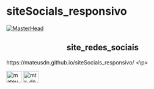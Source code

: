 # siteSocials_responsivo

[![MasterHead](https://imgur.com/n4pNpXm.gif)](https://github.com/mateusdn)
<h2 align="center">site_redes_sociais</h2>


<p> https://mateusdn.github.io/siteSocials_responsivo/ <\p>


<p align="left">
<a href="https://linkedin.com/in/mateusdoin" target="blank"><img align="center" src="https://raw.githubusercontent.com/rahuldkjain/github-profile-readme-generator/master/src/images/icons/Social/linked-in-alt.svg" alt="mateusdoin" height="30" width="40" /></a>
<a href="https://instagram.com/mtx_dn" target="blank"><img align="center" src="https://raw.githubusercontent.com/rahuldkjain/github-profile-readme-generator/master/src/images/icons/Social/instagram.svg" alt="mtx_dn" height="30" width="40" /></a>
</p>
